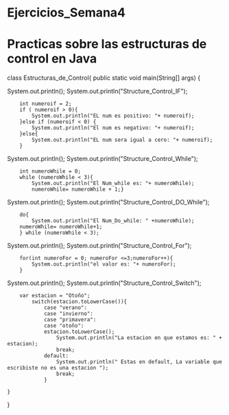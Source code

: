 # Ejercicios_Semana4
# Practicas sobre las estructuras de control en Java
class Estructuras_de_Control{
    public static void main(String[] args) {

System.out.println();
System.out.println("Structure_Control_IF");

        int numeroif = 2;
        if ( numeroif > 0){
            System.out.println("EL num es positivo: "+ numeroif);
        }else if (numeroif < 0) {
            System.out.println("El num es negativo: "+ numeroif);
        }else{
            System.out.println("EL num sera igual a cero: "+ numeroif);
        }
        

System.out.println();
System.out.println("Structure_Control_While");

        int numeroWhile = 0;
        while (numeroWhile < 3){
            System.out.println("El Num_while es: "+ numeroWhile);
            numeroWhile= numeroWhile + 1;}

System.out.println();
System.out.println("Structure_Control_DO_While");        

        do{
            System.out.println("El Num_Do_while: " +numeroWhile);
        numeroWhile= numeroWhile+1;
        } while (numeroWhile < 3);

System.out.println();
System.out.println("Structure_Control_For");   

        for(int numeroFor = 0; numeroFor <=3;numeroFor++){
            System.out.println("el valor es: "+ numeroFor);
        }


System.out.println();
System.out.println("Structure_Control_Switch");

        var estacion = "Otoño"; 
            switch(estacion.toLowerCase()){
                case "verano":
                case "invierno":
                case "primavera":
                case "otoño":
                estacion.toLowerCase();
                    System.out.println("La estacion en que estamos es: " + estacion);
                    break;
                default:
                    System.out.println(" Estas en default, La variable que escribiste no es una estacion ");
                    break;
                }
        
    }
}
